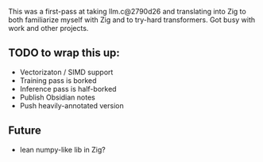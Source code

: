 This was a first-pass at taking llm.c@2790d26 and translating into Zig to both familiarize myself with Zig and to try-hard transformers. 
Got busy with work and other projects. 


## TODO to wrap this up:
- Vectorizaton / SIMD support
- Training pass is borked
- Inference pass is half-borked
- Publish Obsidian notes
- Push heavily-annotated version

## Future
- lean numpy-like lib in Zig?
